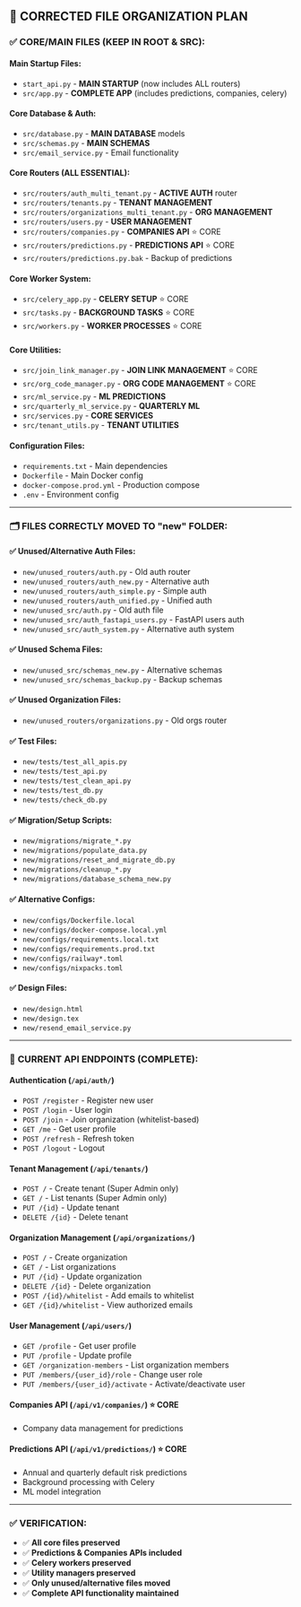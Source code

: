 ## 📁 CORRECTED FILE ORGANIZATION PLAN

### ✅ **CORE/MAIN FILES (KEEP IN ROOT & SRC):**

#### **Main Startup Files:**
- `start_api.py` - **MAIN STARTUP** (now includes ALL routers)
- `src/app.py` - **COMPLETE APP** (includes predictions, companies, celery)

#### **Core Database & Auth:**
- `src/database.py` - **MAIN DATABASE** models
- `src/schemas.py` - **MAIN SCHEMAS** 
- `src/email_service.py` - Email functionality

#### **Core Routers (ALL ESSENTIAL):**
- `src/routers/auth_multi_tenant.py` - **ACTIVE AUTH** router
- `src/routers/tenants.py` - **TENANT MANAGEMENT**
- `src/routers/organizations_multi_tenant.py` - **ORG MANAGEMENT**
- `src/routers/users.py` - **USER MANAGEMENT**
- `src/routers/companies.py` - **COMPANIES API** ⭐ CORE
- `src/routers/predictions.py` - **PREDICTIONS API** ⭐ CORE
- `src/routers/predictions.py.bak` - Backup of predictions

#### **Core Worker System:**
- `src/celery_app.py` - **CELERY SETUP** ⭐ CORE
- `src/tasks.py` - **BACKGROUND TASKS** ⭐ CORE  
- `src/workers.py` - **WORKER PROCESSES** ⭐ CORE

#### **Core Utilities:**
- `src/join_link_manager.py` - **JOIN LINK MANAGEMENT** ⭐ CORE
- `src/org_code_manager.py` - **ORG CODE MANAGEMENT** ⭐ CORE
- `src/ml_service.py` - **ML PREDICTIONS**
- `src/quarterly_ml_service.py` - **QUARTERLY ML**
- `src/services.py` - **CORE SERVICES**
- `src/tenant_utils.py` - **TENANT UTILITIES**

#### **Configuration Files:**
- `requirements.txt` - Main dependencies
- `Dockerfile` - Main Docker config
- `docker-compose.prod.yml` - Production compose
- `.env` - Environment config

---

### 🗂️ **FILES CORRECTLY MOVED TO "new" FOLDER:**

#### **✅ Unused/Alternative Auth Files:**
- `new/unused_routers/auth.py` - Old auth router
- `new/unused_routers/auth_new.py` - Alternative auth
- `new/unused_routers/auth_simple.py` - Simple auth  
- `new/unused_routers/auth_unified.py` - Unified auth
- `new/unused_src/auth.py` - Old auth file
- `new/unused_src/auth_fastapi_users.py` - FastAPI users auth
- `new/unused_src/auth_system.py` - Alternative auth system

#### **✅ Unused Schema Files:**
- `new/unused_src/schemas_new.py` - Alternative schemas
- `new/unused_src/schemas_backup.py` - Backup schemas

#### **✅ Unused Organization Files:**
- `new/unused_routers/organizations.py` - Old orgs router

#### **✅ Test Files:**
- `new/tests/test_all_apis.py`
- `new/tests/test_api.py` 
- `new/tests/test_clean_api.py`
- `new/tests/test_db.py`
- `new/tests/check_db.py`

#### **✅ Migration/Setup Scripts:**
- `new/migrations/migrate_*.py`
- `new/migrations/populate_data.py`
- `new/migrations/reset_and_migrate_db.py`
- `new/migrations/cleanup_*.py`
- `new/migrations/database_schema_new.py`

#### **✅ Alternative Configs:**
- `new/configs/Dockerfile.local`
- `new/configs/docker-compose.local.yml`
- `new/configs/requirements.local.txt`
- `new/configs/requirements.prod.txt`
- `new/configs/railway*.toml`
- `new/configs/nixpacks.toml`

#### **✅ Design Files:**
- `new/design.html`
- `new/design.tex`
- `new/resend_email_service.py`

---

### 🎯 **CURRENT API ENDPOINTS (COMPLETE):**

#### **Authentication (`/api/auth/`)**
- `POST /register` - Register new user
- `POST /login` - User login
- `POST /join` - Join organization (whitelist-based)
- `GET /me` - Get user profile
- `POST /refresh` - Refresh token
- `POST /logout` - Logout

#### **Tenant Management (`/api/tenants/`)**  
- `POST /` - Create tenant (Super Admin only)
- `GET /` - List tenants (Super Admin only)
- `PUT /{id}` - Update tenant
- `DELETE /{id}` - Delete tenant

#### **Organization Management (`/api/organizations/`)**
- `POST /` - Create organization  
- `GET /` - List organizations
- `PUT /{id}` - Update organization
- `DELETE /{id}` - Delete organization
- `POST /{id}/whitelist` - Add emails to whitelist
- `GET /{id}/whitelist` - View authorized emails

#### **User Management (`/api/users/`)**
- `GET /profile` - Get user profile
- `PUT /profile` - Update profile
- `GET /organization-members` - List organization members
- `PUT /members/{user_id}/role` - Change user role
- `PUT /members/{user_id}/activate` - Activate/deactivate user

#### **Companies API (`/api/v1/companies/`) ⭐ CORE**
- Company data management for predictions

#### **Predictions API (`/api/v1/predictions/`) ⭐ CORE**
- Annual and quarterly default risk predictions
- Background processing with Celery
- ML model integration

---

### ✅ **VERIFICATION:**
- ✅ **All core files preserved**
- ✅ **Predictions & Companies APIs included** 
- ✅ **Celery workers preserved**
- ✅ **Utility managers preserved**
- ✅ **Only unused/alternative files moved**
- ✅ **Complete API functionality maintained**
